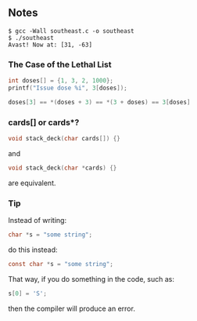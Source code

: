 ## Notes

```
$ gcc -Wall southeast.c -o southeast
$ ./southeast
Avast! Now at: [31, -63]
```

### The Case of the Lethal List

```C
int doses[] = {1, 3, 2, 1000};
printf("Issue dose %i", 3[doses]);
```

```C
doses[3] == *(doses + 3) == *(3 + doses) == 3[doses]
```

### cards[] or cards*?

```C
void stack_deck(char cards[]) {}
```
and
```C
void stack_deck(char *cards) {}
```
are equivalent.

### Tip

Instead of writing:  
```C
char *s = "some string";
```
do this instead:  
```C
const char *s = "some string";
```
That way, if you do something in the code, such as:  
```C
s[0] = 'S';
```
then the compiler will produce an error.
